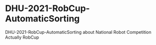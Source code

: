 # DHU-2021-RobCup-AutomaticSorting
DHU-2021-RobCup-AutomaticSorting about National Robot Competition Actually RobCup
